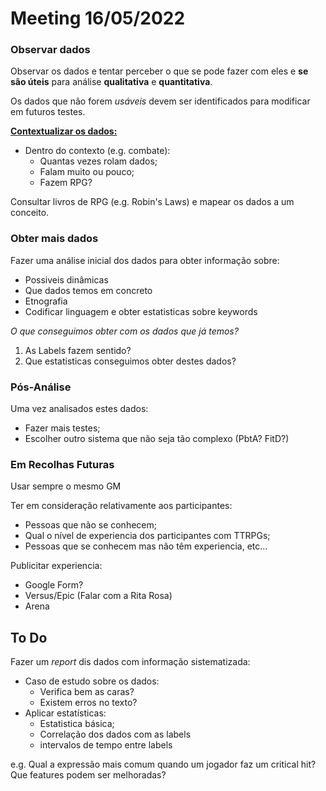 # Meeting 16/05/2022

### Observar dados

Observar os dados e tentar perceber o que se pode fazer com eles e **se são úteis** para análise **qualitativa** e **quantitativa**.

Os dados que não forem *usáveis* devem ser identificados para modificar em futuros testes. 

<u>**Contextualizar os dados:**</u>
  - Dentro do contexto (e.g. combate):
    - Quantas vezes rolam dados;
    - Falam muito ou pouco;
    - Fazem RPG?

Consultar livros de RPG (e.g. Robin's Laws) e mapear os dados a um conceito.

### Obter mais dados

Fazer uma análise inicial dos dados para obter informação sobre:
- Possiveis dinâmicas 
- Que dados temos em concreto
- Etnografia
- Codificar linguagem e obter estatisticas sobre keywords

*O que conseguimos obter com os dados que já temos?*

1. As Labels fazem sentido?
2. Que estatisticas conseguimos obter destes dados?

### Pós-Análise
Uma vez analisados estes dados:
- Fazer mais testes;
- Escolher outro sistema que não seja tão complexo (PbtA? FitD?)

### Em Recolhas Futuras
Usar sempre o mesmo GM

Ter em consideração relativamente aos participantes:
- Pessoas que não se conhecem;
- Qual o nível de experiencia dos participantes com TTRPGs;
- Pessoas que se conhecem mas não têm experiencia, etc...

Publicitar experiencia:
- Google Form?
- Versus/Epic (Falar com a Rita Rosa)
- Arena

## To Do
Fazer um *report* dis dados com informação sistematizada:
- Caso de estudo sobre os dados:
  - Verifica bem as caras?
  - Existem erros no texto?
- Aplicar estatísticas:
  - Estatistica básica;
  - Correlação dos dados com as labels
  - intervalos de tempo entre labels

e.g. Qual a expressão mais comum quando um jogador faz um critical hit? Que features podem ser melhoradas?
